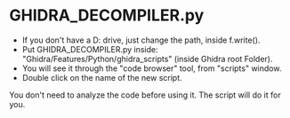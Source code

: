 # GHIDRA_DECOMPILER.py

* If you don't have a D: drive, just change the path, inside f.write().
* Put GHIDRA_DECOMPILER.py inside: "Ghidra/Features/Python/ghidra_scripts" (inside Ghidra root Folder).
* You will see it through the "code browser" tool, from "scripts" window.
* Double click on the name of the new script.

You don't need to analyze the code before using it.
The script will do it for you.
